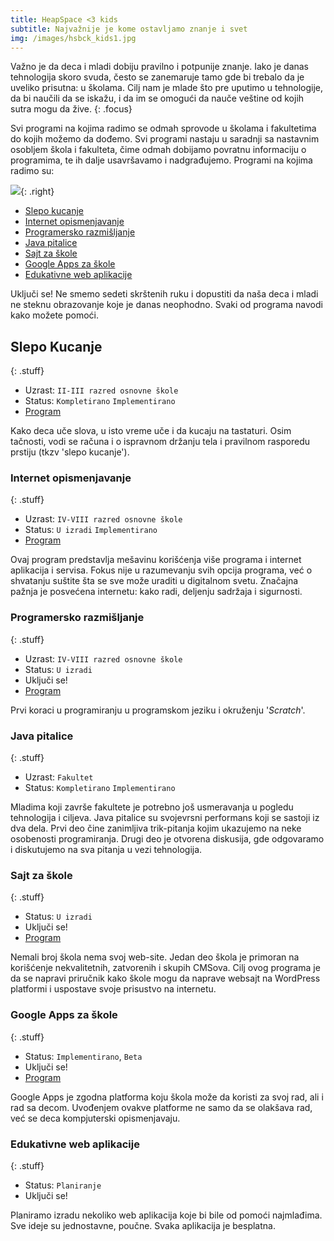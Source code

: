 ```yaml
---
title: HeapSpace <3 kids
subtitle: Najvažnije je kome ostavljamo znanje i svet
img: /images/hsbck_kids1.jpg
---
```


Važno je da deca i mladi dobiju pravilno i potpunije znanje. Iako
je danas tehnologija skoro svuda, često se zanemaruje tamo
gde bi trebalo da je uveliko prisutna: u školama. Cilj nam je
mlade što pre uputimo u tehnologije, da bi naučili da se iskažu, i da
im se omogući da nauče veštine od kojih sutra mogu da žive.
{: .focus}

Svi programi na kojima radimo se odmah sprovode u školama i fakultetima do kojih
možemo da dođemo. Svi programi nastaju u saradnji sa nastavnim osobljem škola i
fakulteta, čime odmah dobijamo povratnu informaciju o programima, te ih
dalje usavršavamo i nadgrađujemo. Programi na kojima radimo su:

![](/images/arrow1.png){: .right}

+ [Slepo kucanje](#slepo-kucanje)
+ [Internet opismenjavanje](#internet-opismenjavanje)
+ [Programersko razmišljanje](#programersko-razmisljanje)
+ [Java pitalice](#java-pitalice)
+ [Sajt za škole](#sajt-za-kole)
+ [Google Apps za škole](#google-apps-za-kole)
+ [Edukativne web aplikacije](#edukativne-web-aplikacije)

Uključi se! Ne smemo sedeti skrštenih ruku i dopustiti da naša deca i mladi
ne steknu obrazovanje koje je danas neophodno. Svaki od programa
navodi kako možete pomoći.


## Slepo Kucanje
{: .stuff}

+ Uzrast: `II-III razred osnovne škole`
+ Status: `Kompletirano` `Implementirano`
+ [Program](slepo-kucanje)

Kako deca uče slova, u isto vreme uče i da kucaju na tastaturi.
Osim tačnosti, vodi se računa i o ispravnom držanju tela i
pravilnom rasporedu prstiju (tkzv 'slepo kucanje').

### Internet opismenjavanje
{: .stuff}

+ Uzrast: `IV-VIII razred osnovne škole`
+ Status: `U izradi` `Implementirano`
+ [Program](internet-opismenjavanje)

Ovaj program predstavlja mešavinu korišćenja više programa i internet
aplikacija i servisa. Fokus nije u razumevanju svih opcija programa, već o
shvatanju suštite šta se sve može uraditi u digitalnom svetu. Značajna pažnja
je posvećena internetu: kako radi, deljenju sadržaja i sigurnosti.

### Programersko razmišljanje
{: .stuff}

+ Uzrast: `IV-VIII razred osnovne škole`
+ Status: `U izradi`
+ Uključi se!
+ [Program](skratch)

Prvi koraci u programiranju u programskom jeziku i okruženju '_Scratch_'.


### Java pitalice
{: .stuff}

+ Uzrast: `Fakultet`
+ Status: `Kompletirano` `Implementirano`

Mladima koji završe fakultete je potrebno još usmeravanja u pogledu tehnologija
i ciljeva. Java pitalice su svojevrsni performans koji se sastoji iz dva dela.
Prvi deo čine zanimljiva trik-pitanja kojim ukazujemo na neke osobenosti
programiranja. Drugi deo je otvorena diskusija, gde odgovaramo i diskutujemo
na sva pitanja u vezi tehnologija.


### Sajt za škole
{: .stuff}
+ Status: `U izradi`
+ Uključi se!
+ [Program](sajt-za-skole)

Nemali broj škola nema svoj web-site. Jedan deo škola je primoran na korišćenje
nekvalitetnih, zatvorenih i skupih CMSova. Cilj ovog programa je da se napravi priručnik
kako škole mogu da naprave websajt na WordPress platformi i uspostave svoje
prisustvo na internetu.

### Google Apps za škole
{: .stuff}
+ Status: `Implementirano`, `Beta`
+ Uključi se!
+ [Program](google-apps)

Google Apps je zgodna platforma koju škola može da koristi za svoj rad,
ali i rad sa decom. Uvođenjem ovakve platforme ne samo da se olakšava rad,
već se deca kompjuterski opismenjavaju.

### Edukativne web aplikacije
{: .stuff}
+ Status: `Planiranje`
+ Uključi se!

Planiramo izradu nekoliko web aplikacija koje bi bile od pomoći najmlađima.
Sve ideje su jednostavne, poučne. Svaka aplikacija je besplatna.
